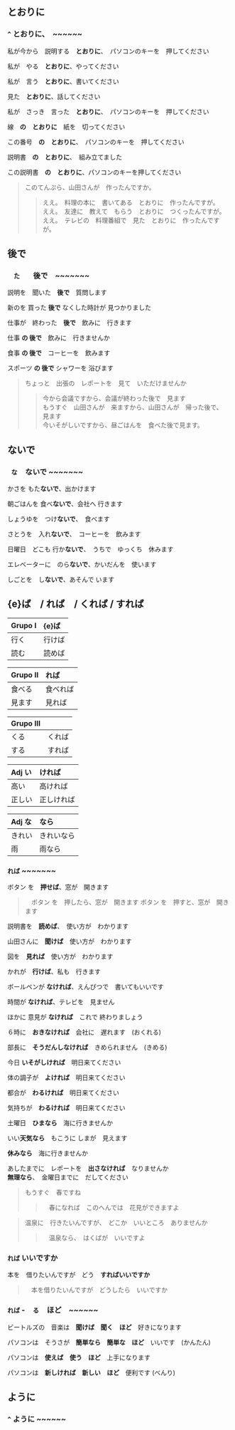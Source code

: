 とおりに
-----

### ``` ^ ``` とおりに、　~~~~~~

私が今から　説明する　**とおりに**、　パソコンのキーを　押してください

私が　やる　**とおりに**、やってください

私が　言う　**とおりに**、書いてください

見た　**とおりに**、話してください

私が　さっき　言った　**とおりに**、　パソコンのキーを　押してください

線　**の　とおりに**　紙を　切ってください

この番号　**の　とおりに**、　パソコンのキーを　押してください

説明書　**の　とおりに**、　組み立てました

この説明書　**の　とおりに**、パソコンのキーを押してください

> このてんぷら、山田さんが　作ったんですか。  
>> ええ。　料理の本に　書いてある　とおりに　作ったんですが。  
>> ええ。　友達に　教えて　もらう　とおりに　つくったんですが。  
>> ええ。　テレビの　料理番組で　見た　とおりに　作ったんですが。


後で
----

### ```　た　```　後で　~~~~~~~

説明を　聞いた　**後で**　質問します

新のを 買った **後で** なくした時計が 見つかりました

仕事が　終わった　**後で**　飲みに　行きます

仕事 **の 後で**　飲みに　行きませんか

食事 **の 後で**　コーヒーを　飲みます

スポーツ **の 後で** シャワーを 浴びます

> ちょっと　出張の　レポートを　見て　いただけませんか  
>> 今から会議ですから、会議が終わった後で　見ます  
>> もうすぐ　山田さんが　来ますから、山田さんが　帰った後で、　見ます  
>> 今いそがしいですから、昼ごはんを　食べた後で見ます。


ないで
----

### ``` な　``` ないで ~~~~~~~

かさを もた**ないで**、出かけます

朝ごはんを 食べ**ないで**、会社へ 行きます

しょうゆを　つけ**ないで**、　食べます

さとうを　入れ**ないで**、　コーヒーを　飲みます

日曜日　どこも 行か**ないで**、　うちで　ゆっくち　休みます

エレベーターに　のら**ないで**、かいだんを　使います

しごとを　し**ないで**、あそんで います


{e}ば　/ れば　/ くれば / すれば
-------------------------

|Grupo I 	| {e}ば       	|
|:----------|:--------------|
| 行く  		| 行けば  		|
| 読む  		| 読めば  		|

|Grupo II 	| れば			|
|:----------|:--------------|
| 食べる  	| 食べれば			|
| 見ます  	| 見れば  		|

|Grupo III	|				|
|:----------|:--------------|
| くる 		| くれば  			|
| する 		| すれば  		|

|Adj い		| ければ			|
|:----------|:--------------|
| 高い 		| 高ければ 		|
| 正しい 		| 正しければ  		|

|Adj な		| なら			|
|:----------|:--------------|
| きれい 		| きれいなら 		|
| 雨 		| 雨なら  		|


### ``` れば ``` ~~~~~~~

ボタン を　**押せば**、窓が　開きます
>　ボタン を　押したら、窓が　開きます
> ボタン を　押すと、窓が　開きます

説明書を　**読めば**、　使い方が　わかります

山田さんに　**聞けば**　使い方が　わかります

図を　**見れば**　使い方が　わかります

かれが　**行けば**、私も　行きます

ボールペンが **なければ**、えんぴつで　書いてもいいです

時間が **なければ**、テレビを　見ません

ほかに 意見が **なければ**　これで 終わりましょう

６時に　**おきなければ**　会社に　遅れます　(おくれる)

部長に　**そうだんしなければ**　きめられません　(きめる)

今日 **いそがしければ**　明日来てください

体の調子が　**よければ**　明日来てください

都合が　**わるければ**　明日来てください

気持ちが　**わるければ**　明日来てください

土曜日　**ひまなら**　海に行きませんか

いい**天気なら**　もこうに しまが　見えます

**休みなら**　海に行きませんか

あしたまでに　レポートを　**出さなければ**　なりませんか  
**無理なら**、　金曜日までに　だしてください

> もうすぐ　春ですね　　
>>　春になれば　このへんでは　花見ができますよ

> 温泉に　行きたいんですが、　どこか　いいところ　ありませんか　　
>>　温泉なら、　はくばが　いいですよ

### ``` れば ``` いいですか

本を　借りたいんですが　どう　**すればいいですか**　　
>　本を借りたいんですが　どうしたら　いいですか

### ``` れば ``` - ```　る　``` ほど　~~~~~~

ビートルズの　音楽は　**聞けば　聞く　ほど**　好きになります

パソコンは　そうさが　**簡単なら　簡単な　ほど**　いいです　(かんたん) 

パソコンは　**使えば　使う　ほど**　上手になります

パソコンは　**新しければ　新しい　ほど**　便利です (べんり)


ように
----

### ``` ^ ``` ように ~~~~~~